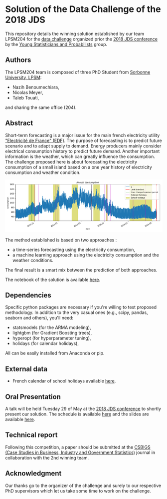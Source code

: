 # Solution of the Data Challenge of the 2018 JDS

This repository details the winning solution established by our team LPSM204 for the [data challenge](https://www.sfds.asso.fr/fr/jeunes_statisticiens/manifestations/610-data_challenge_jds_2018/) organized prior the [2018 JDS conference](http://jds2018.sfds.asso.fr/) by the [Young Statisticians and Probabilists](https://www.sfds.asso.fr/fr/jeunes_statisticiens/468-les_jeunes_statisticiens/) group.

## Authors

The LPSM204 team is composed of three PhD Student from [Sorbonne University, LPSM](https://www.lpsm.paris/):

- Nazih Benoumechiara,
- Nicolas Meyer,
- Taïeb Touati,

 and sharing the same office (204).

## Abstract 

Short-term forecasting is a major issue for the main french electricity utility ["Electricité de France" (EDF)](https://www.edf.fr/). The purpose of forecasting is to predict future scenario and to adapt supply to demand. Energy producers mainly consider electrical consumption history to predict future demand. Another important information is the weather, which can greatly influence the consumption. The challenge proposed here is about forecasting the electricity consumption of a small island based on a one year history of electricity consumption and weather condition.

![](illustration.png)

The method established is based on two approaches :

- a time-series forecasting using the electricity consumption, 
- a machine learning approach using the electricity consumption and the weather conditions.

The final result is a smart mix between the prediction of both approaches.

The notebook of the solution is available [here](https://github.com/NazBen/solution-challenge-jds18/blob/master/notebook/solution_LPSM204.ipynb).

## Dependencies

Specific python packages are necessary if you're willing to test proposed methodology. In addition to the very casual ones (e.g., scipy, pandas, seaborn and others), you'll need:

- statsmodels (for the ARMA modeling),
- lightgbm (for Gradient Boosting trees),
- hyperopt (for hyperparameter tuning),
- holidays (for calendar holidays),

All can be easily installed from Anaconda or pip.

## External data

- French calendar of school holidays available [here](http://telechargement.index-education.com/vacances.xml).

## Oral Presentation

A talk will be held Tuesday 29 of May at the [2018 JDS conference](http://jds2018.sfds.asso.fr/) to shortly present our solution. The schedule is available [here](https://toltex.u-ga.fr/programmeJDS2018) and the slides are available [here](https://github.com/NazBen/solution-challenge-jds18/blob/master/slides_challenge_jds_18.pdf).

## Technical report

Following this competition, a paper should be submitted at the [CSBIGS (Case Studies in Business, Industry and Government Statistics)](https://www.sfds.asso.fr/fr/publications/627-transfert_csbigs/) journal in collaboration with the 2nd winning team.

## Acknowledgment

Our thanks go to the organizer of the challenge and surely to our respective PhD supervisors which let us take some time to work on the challenge.
